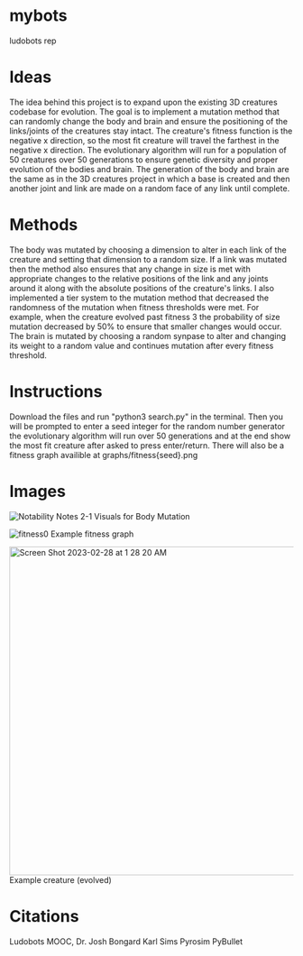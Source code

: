 # mybots
ludobots rep

# Ideas
The idea behind this project is to expand upon the existing 3D creatures codebase for evolution. The goal is to implement a mutation method that can randomly change the body and brain and ensure the positioning of the links/joints of the creatures stay intact. The creature's fitness function is the negative x direction, so the most fit creature will travel the farthest in the negative x direction. The evolutionary algorithm will run for a population of 50 creatures over 50 generations to ensure genetic diversity and proper evolution of the bodies and brain. The generation of the body and brain are the same as in the 3D creatures project in which a base is created and then another joint and link are made on a random face of any link until complete.

# Methods
The body was mutated by choosing a dimension to alter in each link of the creature and setting that dimension to a random size. If a link was mutated then the method also ensures that any change in size is met with appropriate changes to the relative positions of the link and any joints around it along with the absolute positions of the creature's links. I also implemented a tier system to the mutation method that decreased the randomness of the mutation when fitness thresholds were met. For example, when the creature evolved past fitness 3 the probability of size mutation decreased by 50% to ensure that smaller changes would occur. The brain is mutated by choosing a random synpase to alter and changing its weight to a random value and continues mutation after every fitness threshold.

# Instructions
Download the files and run "python3 search.py" in the terminal. Then you will be prompted to enter a seed integer for the random number generator the evolutionary algorithm will run over 50 generations and at the end show the most fit creature after asked to press enter/return. There will also be a fitness graph availible at graphs/fitness{seed}.png

# Images
![Notability Notes 2-1](https://user-images.githubusercontent.com/98726413/221771601-029c5006-a9bb-4147-af74-5f2dac5c7f74.png)
Visuals for Body Mutation

![fitness0](https://user-images.githubusercontent.com/98726413/221784480-3fd12673-90fa-4006-b995-31a1fc7ec2fd.png)
Example fitness graph

<img width="583" alt="Screen Shot 2023-02-28 at 1 28 20 AM" src="https://user-images.githubusercontent.com/98726413/221784567-98b96d1a-a56c-48d3-8141-bfe53ac73564.png">
Example creature (evolved)



# Citations
Ludobots MOOC, Dr. Josh Bongard
Karl Sims
Pyrosim
PyBullet
